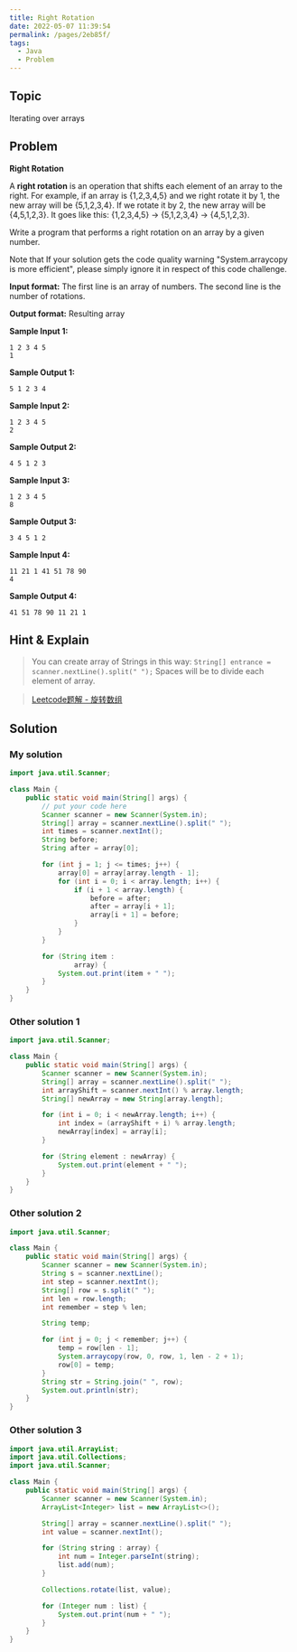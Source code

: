 ```yaml
---
title: Right Rotation
date: 2022-05-07 11:39:54
permalink: /pages/2eb85f/
tags:
  - Java
  - Problem
---
```

## Topic

Iterating over arrays

## Problem

**Right Rotation**

A **right rotation** is an operation that shifts each element of an array to the right. For example, if an array is {1,2,3,4,5} and we right rotate it by 1, the new array will be {5,1,2,3,4}. If we rotate it by 2, the new array will be {4,5,1,2,3}. It goes like this: {1,2,3,4,5} -> {5,1,2,3,4} -> {4,5,1,2,3}.

Write a program that performs a right rotation on an array by a given number.

Note that If your solution gets the code quality warning "System.arraycopy is more efficient", please simply ignore it in respect of this code challenge.

**Input format:**
The first line is an array of numbers.
The second line is the number of rotations.

**Output format:**
Resulting array

**Sample Input 1:**

```
1 2 3 4 5
1
```

**Sample Output 1:**

```
5 1 2 3 4
```

**Sample Input 2:**

```
1 2 3 4 5
2
```

**Sample Output 2:**

```
4 5 1 2 3
```

**Sample Input 3:**

```
1 2 3 4 5
8
```

**Sample Output 3:**

```
3 4 5 1 2
```

**Sample Input 4:**

```
11 21 1 41 51 78 90
4
```

**Sample Output 4:**

```
41 51 78 90 11 21 1
```



## Hint & Explain

> You can create array of Strings in this way: `String[] entrance = scanner.nextLine().split(" ");` Spaces will be to divide each element of array.

> [Leetcode题解 - 旋转数组](https://leetcode-cn.com/problems/rotate-array/solution/shu-zu-fan-zhuan-xuan-zhuan-shu-zu-by-de-5937/)


## Solution
### My solution
```java
import java.util.Scanner;

class Main {
    public static void main(String[] args) {
        // put your code here
        Scanner scanner = new Scanner(System.in);
        String[] array = scanner.nextLine().split(" ");
        int times = scanner.nextInt();
        String before;
        String after = array[0];

        for (int j = 1; j <= times; j++) {
            array[0] = array[array.length - 1];
            for (int i = 0; i < array.length; i++) {
                if (i + 1 < array.length) {
                    before = after;
                    after = array[i + 1];
                    array[i + 1] = before;
                }
            }
        }

        for (String item :
                array) {
            System.out.print(item + " ");
        }
    }
}
```
### Other solution 1
```java
import java.util.Scanner;

class Main {
    public static void main(String[] args) {
        Scanner scanner = new Scanner(System.in);
        String[] array = scanner.nextLine().split(" ");
        int arrayShift = scanner.nextInt() % array.length;
        String[] newArray = new String[array.length];

        for (int i = 0; i < newArray.length; i++) {
            int index = (arrayShift + i) % array.length;
            newArray[index] = array[i];
        }

        for (String element : newArray) {
            System.out.print(element + " ");
        }
    }
}
```
### Other solution 2
```java
import java.util.Scanner;

class Main {
    public static void main(String[] args) {
        Scanner scanner = new Scanner(System.in);
        String s = scanner.nextLine();
        int step = scanner.nextInt();
        String[] row = s.split(" ");
        int len = row.length;
        int remember = step % len;

        String temp;

        for (int j = 0; j < remember; j++) {
            temp = row[len - 1];
            System.arraycopy(row, 0, row, 1, len - 2 + 1);
            row[0] = temp;
        }
        String str = String.join(" ", row);
        System.out.println(str);
    }
}
```

### Other solution 3

```java
import java.util.ArrayList;
import java.util.Collections;
import java.util.Scanner;

class Main {
    public static void main(String[] args) {
        Scanner scanner = new Scanner(System.in);
        ArrayList<Integer> list = new ArrayList<>();

        String[] array = scanner.nextLine().split(" ");
        int value = scanner.nextInt();

        for (String string : array) {
            int num = Integer.parseInt(string);
            list.add(num);
        }

        Collections.rotate(list, value);

        for (Integer num : list) {
            System.out.print(num + " ");
        }
    }
}
```

